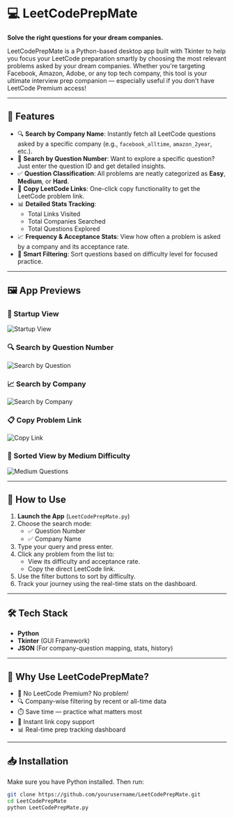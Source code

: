 # 💻 LeetCodePrepMate

**Solve the right questions for your dream companies.**

LeetCodePrepMate is a Python-based desktop app built with Tkinter to help you focus your LeetCode preparation smartly by choosing the most relevant problems asked by your dream companies. Whether you're targeting Facebook, Amazon, Adobe, or any top tech company, this tool is your ultimate interview prep companion — especially useful if you don't have LeetCode Premium access!

---

## 🧠 Features

- 🔍 **Search by Company Name**: Instantly fetch all LeetCode questions asked by a specific company (e.g., `facebook_alltime`, `amazon_2year`, etc.).
- 🔢 **Search by Question Number**: Want to explore a specific question? Just enter the question ID and get detailed insights.
- ✅ **Question Classification**: All problems are neatly categorized as **Easy**, **Medium**, or **Hard**.
- 🔗 **Copy LeetCode Links**: One-click copy functionality to get the LeetCode problem link.
- 📊 **Detailed Stats Tracking**:
  - Total Links Visited
  - Total Companies Searched
  - Total Questions Explored
- 📈 **Frequency & Acceptance Stats**: View how often a problem is asked by a company and its acceptance rate.
- 🎯 **Smart Filtering**: Sort questions based on difficulty level for focused practice.

---

## 🖼️ App Previews

### 🔧 Startup View
![Startup View](screenshots/startup.png)

### 🔍 Search by Question Number
![Search by Question](screenshots/search_by_question.png)

### 📈 Search by Company
![Search by Company](screenshots/search_by_company.png)

### 📋 Copy Problem Link
![Copy Link](screenshots/copy_link.png)

### 🎨 Sorted View by Medium Difficulty
![Medium Questions](screenshots/sorted_medium.png)

---

## 🚀 How to Use

1. **Launch the App** (`LeetCodePrepMate.py`)
2. Choose the search mode:
   - ✅ Question Number
   - ✅ Company Name
3. Type your query and press enter.
4. Click any problem from the list to:
   - View its difficulty and acceptance rate.
   - Copy the direct LeetCode link.
5. Use the filter buttons to sort by difficulty.
6. Track your journey using the real-time stats on the dashboard.

---

## 🛠️ Tech Stack

- **Python**
- **Tkinter** (GUI Framework)
- **JSON** (For company-question mapping, stats, history)

---

## 🌟 Why Use LeetCodePrepMate?

- 📌 No LeetCode Premium? No problem!
- 🔍 Company-wise filtering by recent or all-time data
- ⏱️ Save time — practice what matters most
- 🔗 Instant link copy support
- 📊 Real-time prep tracking dashboard

---

## 📥 Installation

Make sure you have Python installed. Then run:

```bash
git clone https://github.com/yourusername/LeetCodePrepMate.git
cd LeetCodePrepMate
python LeetCodePrepMate.py
